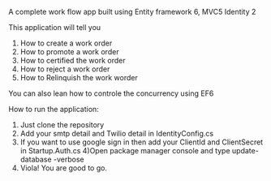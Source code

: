 A complete work flow app built using Entity framework 6, MVC5 Identity 2

This application will tell you

1) How to create a work order
2) How to promote a work order
3) How to certified the work order
4) How to reject a work order
5) How to Relinquish the work worder


You can also lean how to controle the concurrency using EF6 


How to run the application:

1) Just clone the repository
2) Add your smtp detail and Twilio detail in IdentityConfig.cs
3) If you want to use google sign in then add your ClientId and ClientSecret in Startup.Auth.cs
4)Open package manager console and type update-database -verbose
5) Viola! You are good to go.
